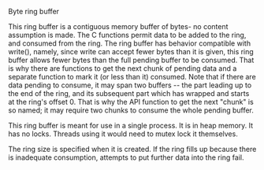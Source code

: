 Byte ring buffer

This ring buffer is a contiguous memory buffer of bytes- no content assumption is made.
The C functions permit data to be added to the ring, and consumed from the ring. The
ring buffer has behavior compatible with write(), namely, since write can accept fewer
bytes than it is given, this ring buffer allows fewer bytes than the full pending buffer
to be consumed. That is why there are functions to get the next chunk of pending data
and a separate function to mark it (or less than it) consumed. Note that if there are
data pending to consume, it may span two buffers -- the part leading up to the end of
the ring, and its subsequent part which has wrapped and starts at the ring's offset 0.
That is why the API function to get the next "chunk" is so named; it may require two
chunks to consume the whole pending buffer.

This ring buffer is meant for use in a single process. It is in heap memory. It has
no locks. Threads using it would need to mutex lock it themselves.

The ring size is specified when it is created. If the ring fills up because there
is inadequate consumption, attempts to put further data into the ring fail.
